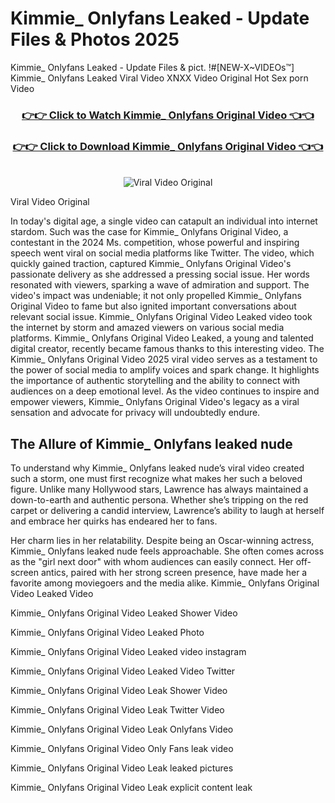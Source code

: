 # Kimmie_ Onlyfans Leaked - Update Files & Photos 2025

Kimmie_ Onlyfans Leaked - Update Files & pict. !#[NEW-X~VIDEOs™] Kimmie_ Onlyfans Leaked Viral Video XNXX Video Original Hot Sex porn Video
<br>
<div align="center">
<h3><a href="https://links2leaks.com/kimmie_" rel="nofollow">👉👉 Click to Watch Kimmie_ Onlyfans Original Video 👈👈</a></h3>
<h3><a href="https://links2leaks.com/kimmie_" rel="nofollow">👉👉 Click to Download Kimmie_ Onlyfans Original Video 👈👈</a></h3>
<br>
<a href="https://links2leaks.com/kimmie_" rel="nofollow"><img src="https://i.ibb.co/Gkj2r4b/banner.png" alt="Viral Video Original" style="max-width: 100%; display: inline-block;" data-target="animated-image.originalImage"></a>
</div>

Viral Video Original

In today's digital age, a single video can catapult an individual into internet stardom. Such was the case for Kimmie_ Onlyfans Original Video, a contestant in the 2024 Ms. competition, whose powerful and inspiring speech went viral on social media platforms like Twitter.
The video, which quickly gained traction, captured Kimmie_ Onlyfans Original Video's passionate delivery as she addressed a pressing social issue. Her words resonated with viewers, sparking a wave of admiration and support. The video's impact was undeniable; it not only propelled Kimmie_ Onlyfans Original Video to fame but also ignited important conversations about relevant social issue.
Kimmie_ Onlyfans Original Video Leaked video took the internet by storm and amazed viewers on various social media platforms. Kimmie_ Onlyfans Original Video Leaked, a young and talented digital creator, recently became famous thanks to this interesting video.
The Kimmie_ Onlyfans Original Video 2025 viral video serves as a testament to the power of social media to amplify voices and spark change. It highlights the importance of authentic storytelling and the ability to connect with audiences on a deep emotional level. As the video continues to inspire and empower viewers, Kimmie_ Onlyfans Original Video's legacy as a viral sensation and advocate for privacy will undoubtedly endure.

<h2>The Allure of Kimmie_ Onlyfans leaked nude</h2>


To understand why Kimmie_ Onlyfans leaked nude’s viral video created such a storm, one must first recognize what makes her such a beloved figure. Unlike many Hollywood stars, Lawrence has always maintained a down-to-earth and authentic persona. Whether she’s tripping on the red carpet or delivering a candid interview, Lawrence’s ability to laugh at herself and embrace her quirks has endeared her to fans.

Her charm lies in her relatability. Despite being an Oscar-winning actress, Kimmie_ Onlyfans leaked nude feels approachable. She often comes across as the "girl next door" with whom audiences can easily connect. Her off-screen antics, paired with her strong screen presence, have made her a favorite among moviegoers and the media alike.
Kimmie_ Onlyfans Original Video Leaked Video

Kimmie_ Onlyfans Original Video Leaked Shower Video

Kimmie_ Onlyfans Original Video Leaked Photo

Kimmie_ Onlyfans Original Video Leaked video instagram

Kimmie_ Onlyfans Original Video Leaked Video Twitter

Kimmie_ Onlyfans Original Video Leak Shower Video

Kimmie_ Onlyfans Original Video Leak Twitter Video

Kimmie_ Onlyfans Original Video Leak Onlyfans Video

Kimmie_ Onlyfans Original Video Only Fans leak video

Kimmie_ Onlyfans Original Video Leak leaked pictures

Kimmie_ Onlyfans Original Video Leak explicit content leak
